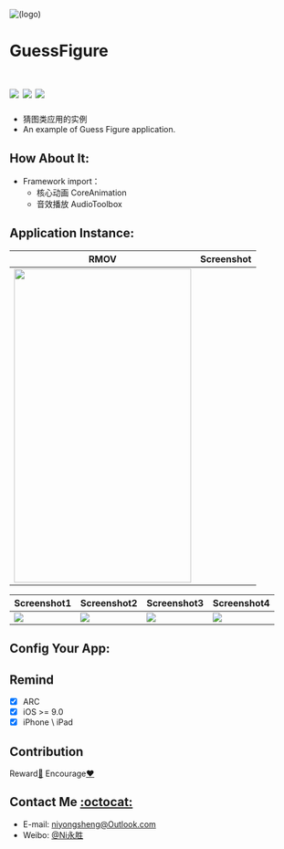 ![(logo)](https://github.com/niyongsheng/GuessFigure/blob/master/logo.png?raw=true)
# GuessFigure

[![](https://img.shields.io/badge/platform-iOS-orange.svg)](https://developer.apple.com/ios/)
[![](http://img.shields.io/travis/CocoaPods/CocoaPods/master.svg?style=flat)](https://travis-ci.org/CocoaPods/NYSMC)
[![](https://img.shields.io/badge/license-MIT-blue.svg)](https://github.com/niyongsheng/GuessFigure/blob/master/LICENS)
===
* 猜图类应用的实例
* An example of Guess Figure application.

## <a id="How_About_It:"></a>How About It:
* Framework import：
    * 核心动画 CoreAnimation
    * 音效播放 AudioToolbox

## <a id="Application_Instance:"></a>Application Instance:
RMOV | Screenshot
------------ | -------------
<img src="https://github.com/niyongsheng/GuessFigure/blob/master/ScreenRecording.mov?raw=true" width="310" height="550"> | 

Screenshot1 | Screenshot2 | Screenshot3 | Screenshot4
------------ | ------------- | ------------- | -------------
<img src="https://github.com/niyongsheng/GuessFigure/blob/master/Screenshot/Simulator%20Screen%20Shot%20-%20iPhone%208%20Plus%20-%202018-11-16%20at%2013.05.42.png?raw=true"> | <img src="https://github.com/niyongsheng/GuessFigure/blob/master/Screenshot/Simulator%20Screen%20Shot%20-%20iPhone%208%20Plus%20-%202018-11-16%20at%2013.05.55.png?raw=true"> | <img src="https://github.com/niyongsheng/GuessFigure/blob/master/Screenshot/Simulator%20Screen%20Shot%20-%20iPhone%208%20Plus%20-%202018-11-16%20at%2013.06.57.png?raw=true"> | <img src="https://github.com/niyongsheng/GuessFigure/blob/master/Screenshot/Simulator%20Screen%20Shot%20-%20iPhone%208%20Plus%20-%202018-11-16%20at%2013.07.13.png?raw=true">

## <a id="Config_Your_App:"></a>Config Your App:

## Remind
- [x] ARC
- [x] iOS >= 9.0
- [x] iPhone \ iPad

## Contribution
Reward[:lollipop:](+8618853936112)  Encourage[:heart:](https://github.com/niyongsheng/GuessFigure/stargazers)

## Contact Me [:octocat:](https://niyongsheng.github.io)
* E-mail: niyongsheng@Outlook.com
* Weibo: [@Ni永胜](https://weibo.com/u/2198015423)
